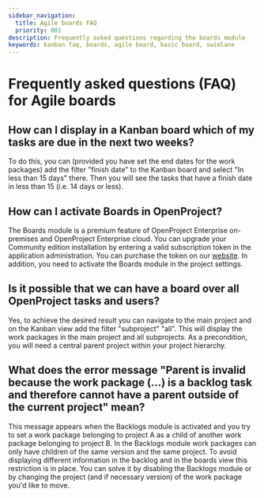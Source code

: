 ```yaml
---
sidebar_navigation:
  title: Agile boards FAQ
  priority: 001
description: Frequently asked questions regarding the boards module
keywords: kanban faq, boards, agile board, basic board, swimlane
---
```


# Frequently asked questions (FAQ) for Agile boards

## How can I display in a Kanban board which of my tasks are due in the next two weeks?

To do this, you can (provided you have set the end dates for the work packages) add the filter "finish date" to the Kanban board and select "In less than 15 days" there. Then you will see the tasks that have a finish date in less than 15 (i.e. 14 days or less).

## How can I activate Boards in OpenProject? 

The Boards module is a premium feature of OpenProject Enterprise on-premises and OpenProject Enterprise cloud. You can upgrade your Community edition installation by entering a valid subscription token in the application administration. You can purchase the token on our [website](https://www.openproject.org/enterprise-edition/).
In addition, you need to activate the Boards module in the project settings.

## Is it possible that we can have a board over all OpenProject tasks and users? 

Yes, to achieve the desired result you can navigate to the main project and on the Kanban view add the filter "subproject" "all". This will display the work packages in the main project and all subprojects. As a precondition, you will need a central parent project within your project hierarchy.

## What does the error message "Parent is invalid because the work package (...) is a backlog task and therefore cannot have a parent outside of the current project" mean?

This message appears when the Backlogs module is activated and you try to set a work package belonging to project A as a child of another work package belonging to project B. 
In the Backlogs module work packages can only have children of the same version and the same project. To avoid displaying different information in the backlog and in the boards view this restriction is in place. You can solve it by disabling the Backlogs module or by changing the project (and if necessary version) of the work package you'd like to move.